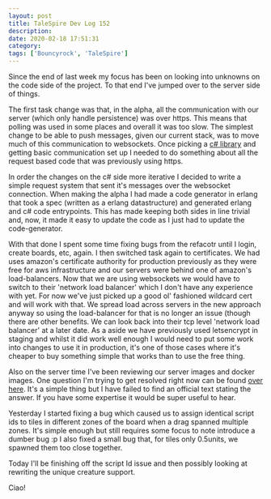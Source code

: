 ```yaml
---
layout: post
title: TaleSpire Dev Log 152
description:
date: 2020-02-18 17:51:31
category:
tags: ['Bouncyrock', 'TaleSpire']
---
```


Since the end of last week my focus has been on looking into unknowns on the code side of the project. To that end I've jumped over to the server side of things. 

The first task change was that, in the alpha, all the communication with our server (which only handle persistence) was over https. This means that polling was used in some places and overall it was too slow. The simplest change to be able to push messages, given our current stack, was to move much of this communication to websockets. Once picking a [c# library](https://github.com/sta/websocket-sharp) and getting basic communication set up I needed to do something about all the request based code that was previously using https. 

In order the changes on the c# side more iterative I decided to write a simple request system that sent it's messages over the websocket connection. When making the alpha I had made a code generator in erlang that took a spec (written as a erlang datastructure) and generated erlang and c# code entrypoints. This has made keeping both sides in line trivial and, now, it made it easy to update the code as I just had to update the code-generator.

With that done I spent some time fixing bugs from the refacotr until I login, create boards, etc, again. I then switched task again to certificates. We had uses amazon's certificate authority for production previously as they were free for aws infrastructure and our servers were behind one of amazon's load-balancers. Now that we are using websockets we would have to switch to their 'network load balancer' which I don't have any experience with yet. For now we've just picked up a good ol' fashioned wildcard cert and will work with that. We spread load across servers in the new approach anyway so using the load-balancer for that is no longer an issue (though there are other benefits. We can look back into their tcp level 'network load balancer' at a later date.
As a aside we have previously used letsencrypt in staging and whilst it did work well enough I would need to put some work into changes to use it in production, it's one of those cases where it's cheaper to buy something simple that works than to use the free thing.

Also on the server time I've been reviewing our server images and docker images. One question I'm trying to get resolved right now can be found [over here](). It's a simple thing but I have failed to find an official text stating the answer. If you have some expertise it would be super useful to hear.

Yesterday I started fixing a bug which caused us to assign identical script ids to tiles in different zones of the board when a drag spanned multiple zones. It's simple enough but still requires some focus to note introduce a dumber bug :p I also fixed a small bug that, for tiles only 0.5units, we spawned them too close together.

Today I'll be finishing off the script Id issue and then possibly looking at rewriting the unique creature support.

Ciao!

